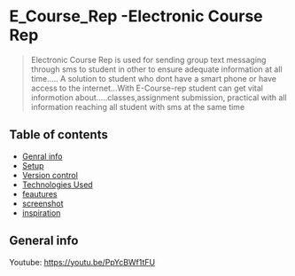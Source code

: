 # E_Course_Rep -Electronic Course Rep 

>Electronic Course Rep  is used for sending group text messaging through sms to student in other to ensure adequate information at all time..... A solution to student who dont have a smart phone or have  access to the internet...With E-Course-rep student can get vital informotion about.....classes,assignment submission, practical with all information reaching all student with sms at the same time

## Table of contents
* [Genral info](#general_info)
* [Setup](#setup)
* [Version control](#version_control)
* [Technologies Used](#technology_used)
* [feautures](#features)
* [screenshot](#screeshot)
* [inspiration](#inspiration)

## General info



Youtube: https://youtu.be/PpYcBWf1tFU
